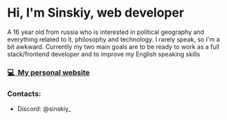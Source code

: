# Hi, I'm Sinskiy, web developer

A 16 year old from russia who is interested in political geography and everything related to it, philosophy and technology. I rarely speak, so I'm a bit awkward. Currently my two main goals are to be ready to work as a full stack/frontend developer and to improve my English speaking skills

### [💻&nbsp;&nbsp;My personal website](https://sinskiy.website/)


### Contacts:

- Discord: @sinskiy_
